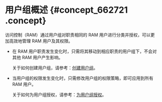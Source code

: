 # 用户组概述 {#concept_662721 .concept}

访问控制（RAM）通过用户组对职责相同的 RAM 用户进行分类并授权，可以更加高效地管理 RAM 用户及其权限。

-   在 RAM 用户职责发生变化时，只需将其移动到相应职责的用户组下，不会对其他 RAM 用户产生影响。

    关于如何创建用户组，请参考：[创建用户组](intl.zh-CN/用户指南/用户组/创建用户组.md#)。

-   当用户组的权限发生变化时，只需修改用户组的权限策略，即可应用到所有 RAM 用户。

    关于如何为用户组授权，请参考：[为用户组授权](intl.zh-CN/用户指南/用户组/为用户组授权.md#)。


